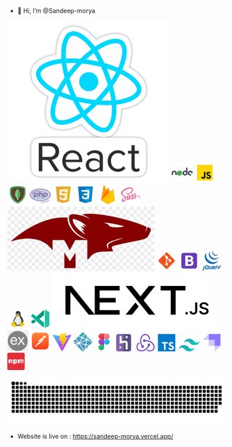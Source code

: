 - 👋 Hi, I’m @Sandeep-morya

[<img src="public/logos/react.png" alt="React" />](#)
[<img src="public/logos/node.png" alt="Node" />](#)
[<img src="public/logos/javascript.png" alt="Javascript" />](#)
[<img src="public/logos/mongo.png" alt="MongoDB" />](#)
[<img src="public/logos/php.png" alt="PHP" />](#)
[<img src="public/logos/html.png" alt="HTML" />](#)
[<img src="public/logos/css.png" alt="CSS" />](#)
[<img src="public/logos/firebase.png" alt="Firebase" />](#)
[<img src="public/logos/sass.png" alt="Sass" />](#)
[<img src="public/logos/mongoose.png" alt="Mongoose" />](#)
[<img src="public/logos/git.png" alt="Git" />](#)
[<img src="public/logos/bootstrap.png" alt="Bootstrap" />](#)
[<img src="public/logos/jquery.png" alt="jQuery" />](#)
[<img src="public/logos/linux.png" alt="Linux" />](#)
[<img src="public/logos/vscode.png" alt="VSCode" />](#)
[<img src="public/logos/next.png" alt="Next_JS" />](#)
[<img src="public/logos/express.png" width="48px" alt="Express" />](#)
[<img src="public/logos/postman.png" alt="Postman" />](#)
[<img src="public/logos/vite.svg" width="44px" alt="Vite" />](#)
[<img src="public/logos/netlify.png" width="44px" alt="Netlify" />](#)
[<img src="public/logos/figma.png" width="44px" />](#)
[<img src="public/logos/heroku.png" width="40px" alt="Heroku">](#)&nbsp;
[<img src="public/logos/redux.png" width="44px" alt="Redux"/>](#)&nbsp;
[<img src="public/logos/typescript.png" width="40px" alt="Typescript"/>](#)&nbsp;
[<img src="public/logos/tailwind.png" width="48px" alt="Tailwind"/>](#)&nbsp;
[<img src="public/logos/strapi.png" width="40px" alt="Strapi"/>](#)&nbsp;
[<img src="public/logos/npm.png" width="40px" alt="NPM"/>](#)&nbsp;

<img src="https://github.com/Sandeep-morya/Sandeep-morya/blob/main/public/plante.svg" alt="contributions" />


- Website is live on : https://sandeep-morya.vercel.app/
